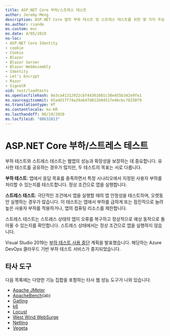 ```yaml
---
title: ASP.NET Core 부하/스트레스 테스트
author: Jeremy-Meng
description: ASP.NET Core 앱의 부하 테스트 및 스트레스 테스트를 위한 몇 가지 주요 도구와 방법을 알아봅니다.
ms.author: riande
ms.custom: mvc
ms.date: 4/05/2019
no-loc:
- ASP.NET Core Identity
- cookie
- Cookie
- Blazor
- Blazor Server
- Blazor WebAssembly
- Identity
- Let's Encrypt
- Razor
- SignalR
uid: test/loadtests
ms.openlocfilehash: 8e3ca41312922cbf44361601c38e455b342e9fe1
ms.sourcegitcommit: 65add17f74a29a647d812b04517e46cbc78258f9
ms.translationtype: HT
ms.contentlocale: ko-KR
ms.lasthandoff: 08/19/2020
ms.locfileid: "88632813"
---
```

# <a name="aspnet-core-loadstress-testing"></a>ASP.NET Core 부하/스트레스 테스트

부하 테스트와 스트레스 테스트는 웹앱의 성능과 확장성을 보장하는 데 중요합니다. 유사한 테스트를 공유하는 경우가 많지만, 두 테스트의 목표는 서로 다릅니다.

**부하 테스트**: 앱에서 응답 목표를 충족하면서 특정 시나리오에서 지정된 사용자 부하를 처리할 수 있는지를 테스트합니다. 정상 조건으로 앱을 실행합니다.

**스트레스 테스트**: 극단적인 조건에서 앱을 실행할 때의 앱 안정성을 테스트하며, 오랫동안 실행하는 경우가 많습니다. 이 테스트는 앱에서 부하를 급하게 또는 점진적으로 늘려 높은 사용자 부하를 적용하거나, 앱의 컴퓨팅 리소스를 제한합니다.

스트레스 테스트는 스트레스 상태의 앱이 오류를 복구하고 정상적으로 예상 동작으로 돌아올 수 있는지를 확인합니다. 스트레스 상태에서는 정상 조건으로 앱을 실행하지 않습니다.

Visual Studio 2019는 [부하 테스트 사용 중단](https://devblogs.microsoft.com/devops/cloud-based-load-testing-service-eol/) 계획을 발표했습니다. 해당하는 Azure DevOps 클라우드 기반 부하 테스트 서비스가 중지되었습니다.

## <a name="third-party-tools"></a>타사 도구

다음 목록에는 다양한 기능 집합을 포함하는 타사 웹 성능 도구가 나와 있습니다.

* [Apache JMeter](https://jmeter.apache.org/)
* [ApacheBench](https://httpd.apache.org/docs/2.4/programs/ab.html)(ab)
* [Gatling](https://gatling.io/)
* [k6](https://k6.io)
* [Locust](https://locust.io/)
* [West Wind WebSurge](https://websurge.west-wind.com/)
* [Netling](https://github.com/hallatore/Netling)
* [Vegeta](https://github.com/tsenart/vegeta)
